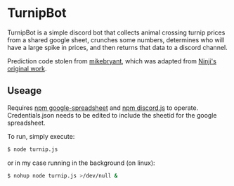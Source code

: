 # TurnipBot

TurnipBot is a simple discord bot that collects animal crossing turnip prices from a shared google sheet, crunches some numbers, determines who will have a large spike in prices, and then returns that data to a discord channel.

Prediction code stolen from [mikebryant](https://github.com/mikebryant/ac-nh-turnip-prices), which was adapted from [Ninji's original work](https://gist.github.com/Treeki/85be14d297c80c8b3c0a76375743325b).

## Useage

Requires [npm google-spreadsheet](https://www.npmjs.com/package/google-spreadsheet) and [npm discord.js](https://discord.js.org/#/) to operate. Credentials.json needs to be edited to include the sheetid for the google spreadsheet.

To run, simply execute:
```sh
$ node turnip.js
```
or in my case running in the background (on linux):
```sh
$ nohup node turnip.js >/dev/null & 
```